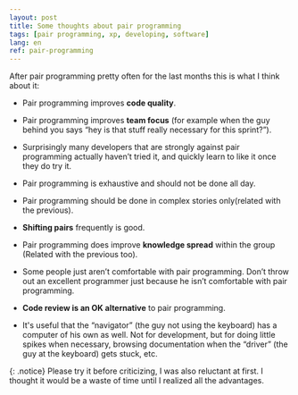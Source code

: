 ```yaml
---
layout: post
title: Some thoughts about pair programming
tags: [pair programming, xp, developing, software]
lang: en
ref: pair-programming
---
```


After pair programming pretty often for the last months this is what I think about it:

* Pair programming improves **code quality**. 


* Pair programming improves **team focus** (for example when the guy behind you says “hey is that stuff really necessary for this sprint?”). 


* Surprisingly many developers that are strongly against pair programming actually haven’t tried it, and quickly learn to like it once they do try it. 


* Pair programming is exhaustive and should not be done all day.


* Pair programming should be done in complex stories  only(related with the previous). 


* **Shifting pairs** frequently is good.


* Pair programming does improve **knowledge spread** within the group (Related with the previous too).


* Some people just aren’t comfortable with pair programming. Don’t throw out an excellent programmer just because he isn’t comfortable with pair programming. 


* **Code review is an OK alternative** to pair programming.


* It's useful that the “navigator” (the guy not using the keyboard) has a computer of his own as well. Not for development, but for doing little spikes when necessary, browsing documentation when the “driver” (the guy at the keyboard) gets stuck, etc.

{: .notice}
Please try it before criticizing, I was also reluctant at first. I thought it would be a waste of time until I realized all the advantages.